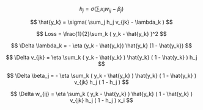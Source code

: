$$
h_j = \sigma( \sum_i x_i w_{ij} - \beta_j )
$$

$$
\hat{y_k} = \sigma( \sum_j h_j v_{jk} - \lambda_k )
$$

$$
Loss = \frac{1}{2}\sum_k ( y_k - \hat{y_k} )^2
$$


$$
\Delta \lambda_k = - \eta (y_k - \hat{y_k}) \hat{y_k} (1 - \hat{y_k})
$$

$$
\Delta v_{jk} = \eta \sum_k ( y_k - \hat{y_k} ) \hat{y_k} ( 1 - \hat{y_k} ) h_j
$$

$$
\Delta \beta_j = - \eta \sum_k ( y_k - \hat{y_k} ) \hat{y_k} ( 1 - \hat{y_k} ) v_{jk} h_j ( 1 - h_j )
$$

$$
\Delta w_{ij} = \eta \sum_k ( y_k - \hat{y_k} ) \hat{y_k} ( 1 - \hat{y_k} ) v_{jk} h_j ( 1 - h_j ) x_i
$$





































